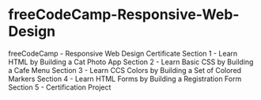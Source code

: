 # freeCodeCamp-Responsive-Web-Design
freeCodeCamp - Responsive Web Design Certificate
Section 1 - Learn HTML by Building a Cat Photo App
Section 2 - Learn Basic CSS by Building a Cafe Menu
Section 3 - Learn CCS Colors by Building a Set of Colored Markers
Section 4 - Learn HTML Forms by Building a Registration Form 
Section 5 - Certification Project


